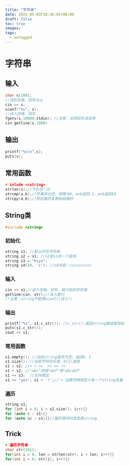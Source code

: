 ```yaml
---
title: "字符串"
date: 2022-05-03T10:36:01+08:00
draft: false
toc: true
images:
tags: 
  - untagged
---
```


# 字符串

## 输入

```cpp
char s[100];
//读到空格、回车为止
cin << s;
scanf("%s", s);
//读入空格，回车
fgets(s,10000,stdin); //注意：会把回车读进来
cin.getline(s,1000)
```

## 输出

``` cpp
printf("%s\n",s);
puts(s);
```

## 常用函数

```cpp
# inlude <cstring>
strlen(s);//不包含‘\0'
strcmp(a,b);//字典序比较，相等为0，a<b返回-1，a>b返回10
strcpy(a,b);//把后面的复制给前面的
```

## String类

```cpp
#include <string>
```

### 初始化

```cpp
string s1; //默认的空字符串
string s2 = s1; //s2是s1的一个副本
string s3 = "hiya";
string s4(10, 'c'); //s4内容：cccccccccc
```

### 输入

```cpp
cin >> s1;//读入空格、回车、换行前的字符串
getline(cin, str);//读入整行
/*注意：string不能用scanf()读入*/
```

### 输出

```cpp
printf("%s", s1.c_str()); //c_str():返回string数组首地址
puts(s1.c_str());
cout << s1;
```

### 常用函数

```cpp
s1.empty(); //当前string是否为空，返回0、1
s1.size(); //当前字符的长度，O(1)速度
s1 > s2; //> < >=  <= == !=
s1 + s2; //"abc"拼接"def"得"abcdef"
s1 += s3;  //支持累加
s1 += "yes"; s1 + '!';//'+'运算符两侧至少有一个string变量
```

### 遍历

```cpp
string s1;
for (int i = 0; i < s1.size(); i++){}
for (auto c : s1){}
for (auto &c : s1){}//遍历得同时改变原string
```



## Trick

```cpp
# 遍历字符串
char str[101];
for(int i = 0, len = strlen(str); i < len; i++){}
for(int i = 0; str[i]; i++){}
```



